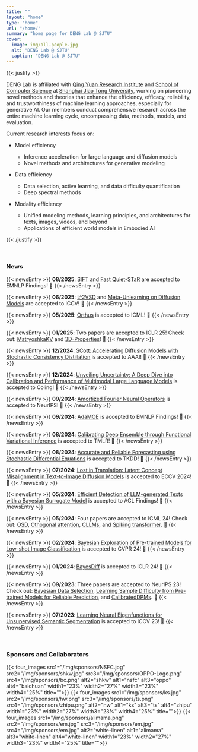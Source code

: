 ```yaml
---
title: ""
layout: "home"
type: "home"
url: "/home/"
summary: "home page for DENG Lab @ SJTU"
cover:
  image: img/all-people.jpg
  alt: "DENG Lab @ SJTU"
  caption: "DENG Lab @ SJTU"
---
```


{{< justify >}}

DENG Lab is affiliated with [Qing Yuan Research Institute](http://www.qingyuan.sjtu.edu.cn/) and [School of Computer Science](https://www.cs.sjtu.edu.cn/) at [Shanghai Jiao Tong University](https://en.sjtu.edu.cn/), working on pioneering novel methods and theories that enhance the efficiency, efficacy, reliability, and trustworthiness of machine learning approaches, especially for generative AI. Our members conduct comprehensive research across the entire machine learning cycle, encompassing data, methods, models, and evaluation.

Current research interests focus on:

- Model efficiency 
  - Inference acceleration for large language and diffusion models
  - Novel methods and architectures for generative modeling

- Data efficiency
	- Data selection, active learning, and data difficulty quantification
	- Deep spectral methods

- Modality efficiency
  - Unified modeling methods, learning principles, and architectures for texts, images, videos, and beyond
  - Applications of efficient world models in Embodied AI

{{< /justify >}}

&emsp;

### News 

<!-- 🎉 -->

{{< newsEntry >}}
**08/2025**: [SIFT](https://arxiv.org/pdf/2502.14922?) and [Fast Quiet-STaR](https://arxiv.org/pdf/2505.17746) are accepted to EMNLP Findings! 🎉 
{{< /newsEntry >}}

{{< newsEntry >}}
**06/2025**: [L^2VSD](#) and [Meta-Unlearning on Diffusion Models](https://arxiv.org/pdf/2410.12777) are accepted to ICCV! 🎉 
{{< /newsEntry >}}

{{< newsEntry >}}
**05/2025**: [Orthus](https://arxiv.org/pdf/2412.00127) is accepted to ICML! 🎉 
{{< /newsEntry >}}

{{< newsEntry >}}
**01/2025**: Two papers are accepted to ICLR 25! Check out: [MatryoshkaKV](https://arxiv.org/pdf/2410.14731) and [3D-Properties](https://arxiv.org/pdf/2406.07327)! 🎉 
{{< /newsEntry >}}

{{< newsEntry >}}
**12/2024**: [SCott: Accelerating Diffusion Models with Stochastic Consistency Distillation](https://arxiv.org/pdf/2403.01505.pdf) is accepted to AAAI! 🎉 
{{< /newsEntry >}}

{{< newsEntry >}}
**12/2024**: [Unveiling Uncertainty: A Deep Dive into Calibration and Performance of Multimodal Large Language Models](https://aclanthology.org/2025.coling-main.208.pdf) is accepted to Coling! 🎉 
{{< /newsEntry >}}

{{< newsEntry >}}
**09/2024**: [Amortized Fourier Neural Operators](https://openreview.net/attachment?id=a6em980M9x&name=pdf) is accepted to NeurIPS! 🎉 
{{< /newsEntry >}}


{{< newsEntry >}}
**09/2024**: [AdaMOE](https://arxiv.org/pdf/2406.13233) is accepted to EMNLP Findings! 🎉 
{{< /newsEntry >}}

{{< newsEntry >}}
**08/2024**: [Calibrating Deep Ensemble through Functional Variational Inference](https://openreview.net/pdf?id=uvPnTWMLll) is accepted to TMLR! 🎉 
{{< /newsEntry >}}

{{< newsEntry >}}
**08/2024**: [Accurate and Reliable Forecasting using Stochastic Differential Equations](https://arxiv.org/pdf/2103.15041) is accepted to TKDD! 🎉 
{{< /newsEntry >}}

{{< newsEntry >}}
**07/2024**: [Lost in Translation: Latent Concept Misalignment in Text-to-Image Diffusion Models](https://arxiv.org/pdf/2408.00230) is accepted to ECCV 2024! 🎉 
{{< /newsEntry >}}

{{< newsEntry >}}
**05/2024**: [Efficient Detection of LLM-generated Texts with a Bayesian Surrogate Model](https://arxiv.org/pdf/2305.16617.pdf) is accepted to ACL Findings! 🎉 
{{< /newsEntry >}}

{{< newsEntry >}}
**05/2024**: Four papers are accepted to ICML 24! Check out: [OSD](https://arxiv.org/abs/2310.07177), [Othogonal attention](https://arxiv.org/pdf/2310.12487), [CLLMs](https://arxiv.org/abs/2403.00835), and [Spiking transformer](https://openreview.net/pdf?id=NeotatlYOL). 🎉 
{{< /newsEntry >}}

{{< newsEntry >}}
  **02/2024**: [Bayesian Exploration of Pre-trained Models for Low-shot Image Classification](https://arxiv.org/pdf/2404.00312) is accepted to CVPR 24! 🎉 
{{< /newsEntry >}}

{{< newsEntry >}}
  **01/2024**: [BayesDiff](https://arxiv.org/pdf/2310.11142) is accepted to ICLR 24! 🎉 
{{< /newsEntry >}}

{{< newsEntry >}}
  **09/2023**: Three papers are accepted to NeurIPS 23! Check out: [Bayesian Data Selection](https://arxiv.org/pdf/2308.10544), [Learning Sample Difficulty from Pre-trained Models for Reliable Prediction](https://arxiv.org/pdf/2304.10127), and [CalibratedDPMs](https://arxiv.org/pdf/2302.10688). 🎉 
{{< /newsEntry >}}

{{< newsEntry >}}
  **07/2023**: [Learning Neural Eigenfunctions for Unsupervised Semantic Segmentation](https://openaccess.thecvf.com/content/ICCV2023/papers/DENG_Learning_Neural_Eigenfunctions_for_Unsupervised_Semantic_Segmentation_ICCV_2023_paper.pdf) is accepted to ICCV 23! 🎉 
{{< /newsEntry >}}


&emsp;
&emsp;&emsp;&emsp;

### Sponsors and Collaborators

{{< four_images src1="/img/sponsors/NSFC.jpg" src2="/img/sponsors/shkw.jpg" src3="/img/sponsors/OPPO-Logo.png" src4="/img/sponsors/bc.png" alt2="shkw" alt1="nsfc" alt3="oppo" alt4="baichuan" width1="23%" width2="27%" width3="23%" width4="25%" title="">}}
{{< four_images src1="/img/sponsors/ks.jpg" src2="/img/sponsors/hw.png" src3="/img/sponsors/ts.png" src4="/img/sponsors/zhipu.png" alt2="hw" alt1="ks" alt3="ts" alt4="zhipu" width1="23%" width2="27%" width3="23%" width4="25%" title="">}}
{{< four_images src1="/img/sponsors/alimama.png" src2="/img/sponsors/em.jpg" src3="/img/sponsors/em.jpg" src4="/img/sponsors/em.jpg" alt2="white-linen" alt1="alimama" alt3="white-linen" alt4="white-linen" width1="23%" width2="27%" width3="23%" width4="25%" title="">}}
